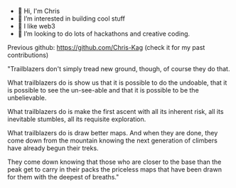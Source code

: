 - 👋 Hi, I'm Chris
- 👀 I’m interested in building cool stuff
- 🌱 I like web3
- 💞️ I’m looking to do lots of hackathons and creative coding.

Previous github: https://github.com/Chris-Kag (check it for my past contributions)

"Trailblazers don't simply tread new ground, though, of course they do that. 

What trailblazers do is show us that it is possible to do the undoable, that it is possible to see the un-see-able and that it is possible to be the unbelievable. 

What trailblazers do is make the first ascent with all its inherent risk, all its inevitable stumbles, all its requisite exploration.

What trailblazers do is draw better maps. And when they are done, they come down from the mountain knowing the next generation of climbers have already begun their treks. 

They come down knowing that those who are closer to the base than the peak get to carry in their packs the priceless maps that have been drawn for them with the deepest of breaths."

<!---
le-kag/le-kag is a ✨ special ✨ repository because its `README.md` (this file) appears on your GitHub profile.
You can click the Preview link to take a look at your changes.
--->
